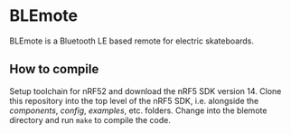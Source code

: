 # BLEmote

BLEmote is a Bluetooth LE based remote for electric skateboards.

## How to compile
Setup toolchain for nRF52 and download the nRF5 SDK version 14. Clone this repository into the top
level of the nRF5 SDK, i.e. alongside the _components_, _config_, _examples_, etc. folders. Change
into the blemote directory and run `make` to compile the code.